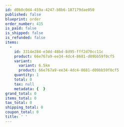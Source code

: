 ```yaml
---
id: d0b8c0d4-459a-4247-b8b6-187179dae050
published: false
blueprint: order
order_number: 415
is_paid: false
is_shipped: false
is_refunded: false
items:
  -
    id: 3314e284-e3dd-48bd-8d95-fff2d70cc11c
    product: 66e767a9-ee34-4dc4-8681-d09bb59f0cf5
    variant:
      variant: 6.5km
      product: 66e767a9-ee34-4dc4-8681-d09bb59f0cf5
    quantity: 1
    total: 0
    tax: null
    metadata: {  }
grand_total: 0
items_total: 0
tax_total: 0
shipping_total: 0
coupon_total: 0
title: ' '
---
```

